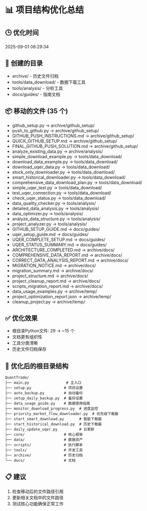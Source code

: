 # 📊 项目结构优化总结

## 🕒 优化时间
2025-09-01 06:29:34

## 📁 创建的目录
- archive/ - 历史文件归档
- tools/data_download/ - 数据下载工具
- tools/analysis/ - 分析工具
- docs/guides/ - 指南文档

## 📦 移动的文件 (35 个)
- github_setup.py → archive/github_setup/
- push_to_github.py → archive/github_setup/
- GITHUB_PUSH_INSTRUCTIONS.md → archive/github_setup/
- QUICK_GITHUB_SETUP.md → archive/github_setup/
- FINAL_GITHUB_PUSH_SOLUTION.md → archive/github_setup/
- analyze_existing_data.py → archive/analysis/
- simple_download_example.py → tools/data_download/
- download_data_example.py → tools/data_download/
- download_uqer_data.py → tools/data_download/
- stock_only_downloader.py → tools/data_download/
- smart_historical_downloader.py → tools/data_download/
- comprehensive_data_download_plan.py → tools/data_download/
- simple_uqer_test.py → tools/data_download/
- test_uqer_connection.py → tools/data_download/
- check_uqer_status.py → tools/data_download/
- data_quality_checker.py → tools/analysis/
- detailed_data_analysis.py → tools/analysis/
- data_optimizer.py → tools/analysis/
- analyze_data_structure.py → tools/analysis/
- project_analyzer.py → tools/analysis/
- GITHUB_SETUP_GUIDE.md → docs/guides/
- uqer_setup_guide.md → docs/guides/
- UQER_COMPLETE_SETUP.md → docs/guides/
- UQER_STATUS_SUMMARY.md → docs/guides/
- ARCHITECTURE_COMPLETED.md → archive/docs/
- COMPREHENSIVE_DATA_REPORT.md → archive/docs/
- CORRECT_DATA_ANALYSIS_REPORT.md → archive/docs/
- MIGRATION_NOTICE.md → archive/docs/
- migration_summary.md → archive/docs/
- project_structure.md → archive/docs/
- project_cleanup_report.md → archive/docs/
- scripts_migration_report.md → archive/docs/
- data_usage_examples.py → archive/temp/
- project_optimization_report.json → archive/temp/
- cleanup_project.py → archive/temp/

## ✅ 优化效果
- 根目录Python文件: 29 → ~15 个
- 文档更有组织性
- 工具分类清晰
- 历史文件归档保存

## 🎯 优化后的根目录结构
```
QuantTrade/
├── main.py                 # 主入口
├── setup.py               # 项目设置
├── auto_backup.py         # 自动备份
├── setup_daily_backup.py  # 备份设置
├── data_usage_guide.py    # 数据使用指南
├── monitor_download_progress.py  # 进度监控
├── priority_market_flow_downloader.py  # 优先级下载器
├── start_smart_download.py       # 智能下载器
├── start_historical_download.py  # 历史下载器
├── daily_update_uqer.py          # 日更新
├── core/                  # 核心框架
├── data/                  # 数据资产
├── scripts/               # 执行脚本
├── tools/                 # 开发工具
├── archive/               # 历史归档
└── docs/                  # 文档
```

## 📋 建议
1. 检查移动后的文件路径引用
2. 更新相关文档中的文件路径
3. 测试核心功能确保正常工作
